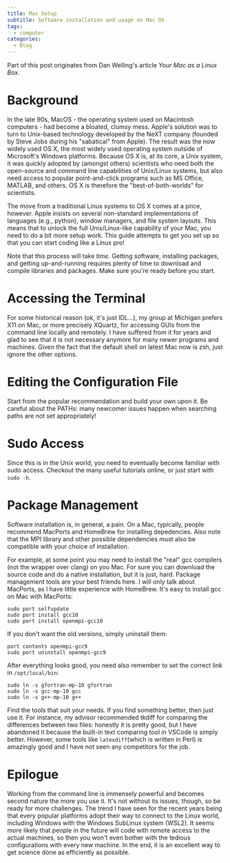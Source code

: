 ```yaml
---
title: Mac Setup
subtitle: Software installation and usage on Mac OS
tags:
  - computer
categories:
  - Blog
---
```


Part of this post originates from Dan Welling's article *Your Mac as a Linux Box*.

# Background

In the late 90s, MacOS - the operating system used on Macintosh computers - had become a bloated, clumsy mess.
Apple's solution was to turn to Unix-based technology developed by the NeXT company (founded by Steve Jobs during his "sabatical" from Apple).
The result was the now widely used OS X, the most widely used operating system outside of Microsoft's Windows platforms.
Because OS X is, at its core, a Unix system, it was quickly adopted by (amongst others) scientists who need both the open-source and command line capabilities of Unix/Linux systems, but also need access to popular point-and-click programs such as MS Office, MATLAB, and others.
OS X is therefore the "best-of-both-worlds" for scientists.

The move from a traditional Linux systems to OS X comes at a price, however.
Apple insists on several non-standard implementations of languages (e.g., python), window managers, and file system layouts.
This means that to unlock the full Unix/Linux-like capability of your Mac, you need to do a bit more setup work.
This guide attempts to get you set up so that you can start coding like a Linux pro!

Note that this process will take _time_.
Getting software, installing packages, and getting up-and-running requires plenty of time to download and compile libraries and packages.
Make sure you're ready before you start.

# Accessing the Terminal

For some historical reason (ok, it's just IDL...), my group at Michigan prefers X11 on Mac, or more precisely XQuartz, for accessing GUIs from the command line locally and remotely. I have suffered from it for years and glad to see that it is not necessary anymore for many newer programs and machines.
Given the fact that the default shell on latest Mac now is zsh, just ignore the other options.

# Editing the Configuration File

Start from the popular recommendation and build your own upon it. Be careful about the PATHs: many newcomer issues happen when searching paths are not set appropriately!

# Sudo Access

Since this is in the Unix world, you need to eventually become familiar with sudo access. Checkout the many useful tutorials online, or just start with `sudo -h`.

# Package Management

Software installation is, in general, a pain. On a Mac, typically, people recommend MacPorts and HomeBrew for installing depedencies.
Also note that the MPI library and other possible dependencies must also be compatible with your choice of installation.

For example, at some point you may need to install the "real" gcc compilers (not the wrapper over clang) on you Mac.
For sure you can download the source code and do a native installation, but it is just, hard.
Package management tools are your best friends here. I will only talk about MacPorts, as I have little experience with HomeBrew.
It's easy to install gcc on Mac with MacPorts:
```
sudo port selfupdate
sudo port install gcc10
sudo port install openmpi-gcc10
```

If you don't want the old versions, simply uninstall them:
```
port contents openmpi-gcc9
sudo port uninstall openmpi-gcc9
```

After everything looks good, you need also remember to set the correct link in `/opt/local/bin`:
```
sudo ln -s gfortran-mp-10 gfortran
sudo ln -s gcc-mp-10 gcc
sudo ln -s g++-mp-10 g++
```

Find the tools that suit your needs. If you find something better, then just use it.
For instance, my advisor recommended tkdiff for comparing the differences between two files: honestly it is pretty good, but I have abandoned it because the built-in text comparing tool in VSCode is simply better. However, some tools like `latexdiff`(which is written in Perl) is amazingly good and I have not seen any competitors for the job.

# Epilogue

Working from the command line is immensely powerful and becomes second nature the more you use it.
It's not without its issues, though, so be ready for more challenges.
The trend I have seen for the recent years being that every popular platforms adopt their way to connect to the Linux world, including Windows with the Windows SubLinux system (WSL2).
It seems more likely that people in the future will code with remote access to the actual machines, so then you won't even bother with the tedious configurations with every new machine.
In the end, it is an excellent way to get science done as efficiently as possible.
